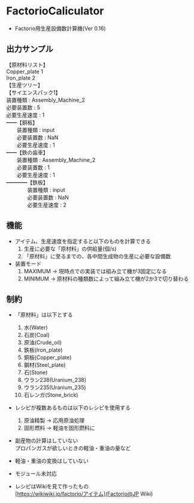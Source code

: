 # FactorioCaliculator

- Factorio用生産設備数計算機(Ver 0.16)

## 出力サンプル
【原材料リスト】  
Copper_plate    1  
Iron_plate    2  
【生産ツリー】  
【サイエンスパック1】  
装置種類  : Assembly_Machine_2  
必要装置数 : 5  
必要生産速度 : 1  
━━【銅板】  
　　装置種類 : input  
　　必要装置数 : NaN  
　　必要生産速度 : 1  
━━【鉄の歯車】  
　　装置種類 : Assembly_Machine_2  
　　必要装置数 : 1  
　　必要生産速度 : 1  
━━━━【鉄板】  
　　　　装置種類 : input  
　　　　必要装置数 : NaN  
　　　　必要生産速度 : 2  

## 機能
- アイテム、生産速度を指定すると以下のものを計算できる
  1. 生産に必要な「原材料」の供給量(個/s)
  1. 「原材料」に至るまでの、各中間生成物の生産に必要な設備数
- 装置モード  
  1. MAXIMUM → 現時点での実装では組み立て機が3固定になる
  1. MINIMUM → 原材料の種類数によって組み立て機が2か3で切り替わる



## 制約  
- 「原材料」は以下とする
  1. 水(Water)
  1. 石炭(Coal)
  1. 原油(Crude_oil)
  1. 鉄板(Iron_plate)
  1. 銅板(Copper_plate)
  1. 鋼材(Steel_plate)
  1. 石(Stone)
  1. ウラン238(Uranium_238)
  1. ウラン235(Uranium_235)
  1. 石レンガ(Stone_brick)


- レシピが複数あるものは以下のレシピを使用する
  1. 原油精製 → 応用原油処理
  1. 固形燃料 → 軽油を固形燃料に


- 副産物の計算はしていない  
プロパンガスが欲しいときの軽油・重油の量など

- 軽油・重油の変換はしていない

- モジュール未対応
- レシピはWikiを見て作ったもの  
    [https://wikiwiki.jp/factorio/アイテム](Factorio@JP Wiki)
